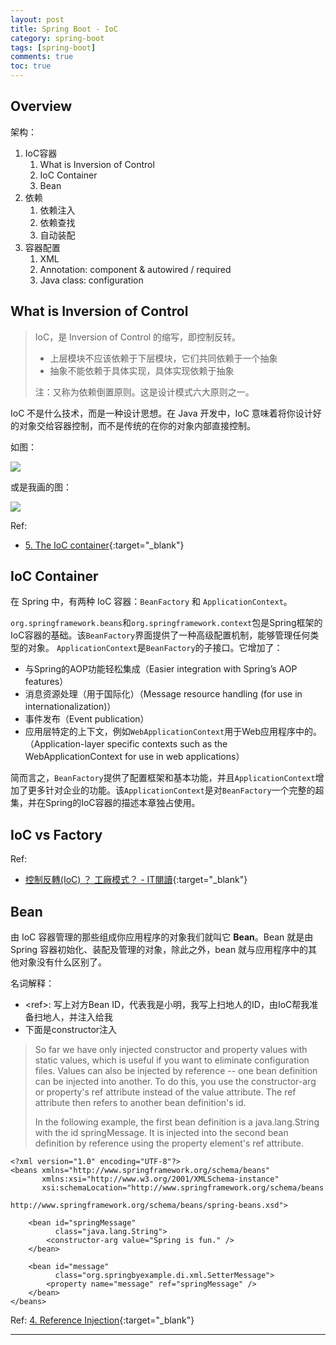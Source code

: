 ```yaml
---
layout: post
title: Spring Boot - IoC
category: spring-boot
tags: [spring-boot]
comments: true
toc: true
---
```


## Overview

架构：
1. IoC容器
   1. What is Inversion of Control
   2. IoC Container
   3. Bean
2. 依赖
   1. 依赖注入
   2. 依赖查找
   3. 自动装配
3. 容器配置
   1. XML
   2. Annotation: component & autowired / required
   3. Java class: configuration

## What is Inversion of Control

> IoC，是 Inversion of Control 的缩写，即控制反转。
>
> - 上层模块不应该依赖于下层模块，它们共同依赖于一个抽象
> - 抽象不能依赖于具体实现，具体实现依赖于抽象
>
> 注：又称为依赖倒置原则。这是设计模式六大原则之一。

IoC 不是什么技术，而是一种设计思想。在 Java 开发中，IoC 意味着将你设计好的对象交给容器控制，而不是传统的在你的对象内部直接控制。

如图：

![](https://www.hauchenglee.com/assets/images/spring-boot/container-magic.png)

或是我画的图：

![](https://www.hauchenglee.com/assets/images/spring-boot/spring-boot-core-ioc.png)

Ref: 
- [5. The IoC container](https://docs.spring.io/spring-framework/docs/3.2.x/spring-framework-reference/html/beans.html){:target="_blank"}

## IoC Container

在 Spring 中，有两种 IoC 容器：`BeanFactory` 和 `ApplicationContext`。

`org.springframework.beans`和`org.springframework.context`包是Spring框架的IoC容器的基础。该`BeanFactory`界面提供了一种高级配置机制，能够管理任何类型的对象。
`ApplicationContext`是`BeanFactory`的子接口。它增加了：
- 与Spring的AOP功能轻松集成（Easier integration with Spring’s AOP features）
- 消息资源处理（用于国际化）（Message resource handling (for use in internationalization)）
- 事件发布（Event publication）
- 应用层特定的上下文，例如`WebApplicationContext`用于Web应用程序中的。（Application-layer specific contexts such as the WebApplicationContext for use in web applications）

简而言之，`BeanFactory`提供了配置框架和基本功能，并且`ApplicationContext`增加了更多针对企业的功能。该`ApplicationContext`是对`BeanFactory`一个完整的超集，并在Spring的IoC容器的描述本章独占使用。

## IoC vs Factory

Ref:
- [控制反轉(IoC) ？ 工廠模式？ - IT閱讀](https://www.itread01.com/p/776033.html){:target="_blank"}

## Bean

由 IoC 容器管理的那些组成你应用程序的对象我们就叫它 **Bean**。Bean 就是由 Spring 容器初始化、装配及管理的对象，除此之外，bean 就与应用程序中的其他对象没有什么区别了。

名词解释：
- \<ref\>: 写上对方Bean ID，代表我是小明，我写上扫地人的ID，由IoC帮我准备扫地人，并注入给我
- 下面是constructor注入

> So far we have only injected constructor and property values with static values, which is useful if you want to eliminate configuration files. 
> Values can also be injected by reference -- one bean definition can be injected into another. 
> To do this, you use the constructor-arg or property's ref attribute instead of the value attribute. 
> The ref attribute then refers to another bean definition's id.
>
> In the following example, the first bean definition is a java.lang.String with the id springMessage. 
> It is injected into the second bean definition by reference using the property element's ref attribute.

```
<?xml version="1.0" encoding="UTF-8"?>
<beans xmlns="http://www.springframework.org/schema/beans"
       xmlns:xsi="http://www.w3.org/2001/XMLSchema-instance"
       xsi:schemaLocation="http://www.springframework.org/schema/beans 
                           http://www.springframework.org/schema/beans/spring-beans.xsd">

    <bean id="springMessage" 
          class="java.lang.String">
        <constructor-arg value="Spring is fun." />
    </bean>

    <bean id="message"
          class="org.springbyexample.di.xml.SetterMessage">
        <property name="message" ref="springMessage" />
    </bean>
</beans>
```

Ref: [4. Reference Injection](https://www.springbyexample.org/examples/intro-to-ioc-reference-injection.html){:target="_blank"}

---